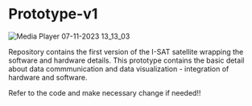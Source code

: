 # Prototype-v1

![Media Player 07-11-2023 13_13_03](https://github.com/Aerosat-Launch-Program/Prototype-v1/assets/76823828/0b895ff9-559f-4c5a-9299-9d79bf965064)

Repository contains the first version of the I-SAT satellite wrapping the software and hardware details.
This prototype contains the basic detail about data commmunication and data visualization - integration of hardware and software.

Refer to the code and make necessary change if needed!!
